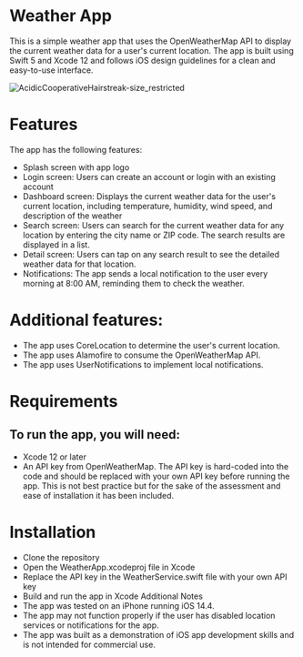 # Weather App
This is a simple weather app that uses the OpenWeatherMap API to display the current weather data for a user's current location. The app is built using Swift 5 and Xcode 12 and follows iOS design guidelines for a clean and easy-to-use interface.

![AcidicCooperativeHairstreak-size_restricted](https://user-images.githubusercontent.com/18224357/221120141-f5b765a1-4495-48ef-b193-06b35681333b.gif)

# Features
The app has the following features:

* Splash screen with app logo
* Login screen: Users can create an account or login with an existing account
* Dashboard screen: Displays the current weather data for the user's current location, including temperature, humidity, wind speed, and description of the weather
* Search screen: Users can search for the current weather data for any location by entering the city name or ZIP code. The search results are displayed in a list.
* Detail screen: Users can tap on any search result to see the detailed weather data for that location.
* Notifications: The app sends a local notification to the user every morning at 8:00 AM, reminding them to check the weather.
# Additional features:

* The app uses CoreLocation to determine the user's current location.
* The app uses Alamofire to consume the OpenWeatherMap API.
* The app uses UserNotifications to implement local notifications.
# Requirements
## To run the app, you will need:

* Xcode 12 or later
* An API key from OpenWeatherMap. The API key is hard-coded into the code and should be replaced with your own API key before running the app. 
This is not best practice but for the sake of the assessment and ease of installation it has been included.
# Installation
* Clone the repository
* Open the WeatherApp.xcodeproj file in Xcode
* Replace the API key in the WeatherService.swift file with your own API key
* Build and run the app in Xcode
Additional Notes
* The app was tested on an iPhone running iOS 14.4.
* The app may not function properly if the user has disabled location services or notifications for the app.
* The app was built as a demonstration of iOS app development skills and is not intended for commercial use.
